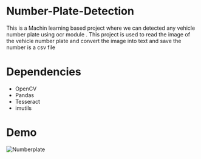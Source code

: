 # Number-Plate-Detection
This is  a Machin learning based project where we can detected any vehicle number plate using ocr module . This project is used to read the image of the vehicle number plate and convert the image into text and save the number is a csv file 

# Dependencies
* OpenCV
* Pandas
* Tesseract
* imutils
# Demo
![Numberplate](https://user-images.githubusercontent.com/122958715/233390268-217c2d2b-8ff2-4f7a-ab3e-ff2628c507b3.png)
